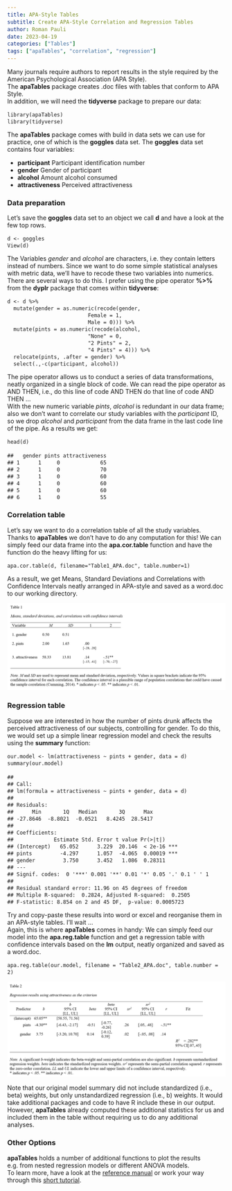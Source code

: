 ```yaml
---
title: APA-Style Tables
subtitle: Create APA-Style Correlation and Regression Tables
author: Roman Pauli
date: 2023-04-19
categories: ["Tables"]
tags: ["apaTables", "correlation", "regression"]
---
```


Many journals require authors to report results in the style required by
the American Psychological Association (APA Style).  
The **apaTables** package creates .doc files with tables that conform to
APA Style.  
In addition, we will need the **tidyverse** package to prepare our data:

    library(apaTables)
    library(tidyverse)

The **apaTables** package comes with build in data sets we can use for
practice, one of which is the **goggles** data set. The **goggles** data
set contains four variables:

-   **participant** Participant identification number  
-   **gender** Gender of participant  
-   **alcohol** Amount alcohol consumed  
-   **attractiveness** Perceived attractiveness

### Data preparation

Let’s save the **goggles** data set to an object we call **d** and have
a look at the few top rows.

    d <- goggles
    View(d)

The Variables *gender* and *alcohol* are characters, i.e. they contain
letters instead of numbers. Since we want to do some simple statistical
analyses with metric data, we’ll have to recode these two variables into
numerics.  
There are several ways to do this. I prefer using the pipe operator
**%&gt;%** from the **dyplr** package that comes within **tidyverse**:

    d <- d %>% 
      mutate(gender = as.numeric(recode(gender, 
                              Female = 1, 
                              Male = 0))) %>% 
      mutate(pints = as.numeric(recode(alcohol, 
                              "None" = 0,
                              "2 Pints" = 2,
                              "4 Pints" = 4))) %>% 
      relocate(pints, .after = gender) %>% 
      select(.,-c(participant, alcohol))

The pipe operator allows us to conduct a series of data transformations,
neatly organized in a single block of code. We can read the pipe
operator as AND THEN, i.e., do this line of code AND THEN do that line
of code AND THEN …  
With the new numeric variable *pints*, *alcohol* is redundant in our
data frame; also we don’t want to correlate our study variables with the
*participant* ID, so we drop *alcohol* and *participant* from the data
frame in the last code line of the pipe. As a results we get:

    head(d)

    ##   gender pints attractiveness
    ## 1      1     0             65
    ## 2      1     0             70
    ## 3      1     0             60
    ## 4      1     0             60
    ## 5      1     0             60
    ## 6      1     0             55

### Correlation table

Let’s say we want to do a correlation table of all the study
variables.  
Thanks to **apaTables** we don’t have to do any computation for this! We
can simply feed our data frame into the **apa.cor.table** function and
have the function do the heavy lifting for us:

    apa.cor.table(d, filename="Table1_APA.doc", table.number=1)

As a result, we get Means, Standard Deviations and Correlations with
Confidence Intervals neatly arranged in APA-style and saved as a
word.doc to our working directory.

![Table 1: Correlations of Study Variables](https://raw.githubusercontent.com/paulirom/CodeClub/main/Table1_APA.png)

### Regression table

Suppose we are interested in how the number of pints drunk affects the
perceived attractiveness of our subjects, controlling for gender. To do
this, we would set up a simple linear regression model and check the
results using the **summary** function:

    our.model <- lm(attractiveness ~ pints + gender, data = d)
    summary(our.model)

    ## 
    ## Call:
    ## lm(formula = attractiveness ~ pints + gender, data = d)
    ## 
    ## Residuals:
    ##      Min       1Q   Median       3Q      Max 
    ## -27.8646  -8.8021  -0.0521   8.4245  28.5417 
    ## 
    ## Coefficients:
    ##             Estimate Std. Error t value Pr(>|t|)    
    ## (Intercept)   65.052      3.229  20.146  < 2e-16 ***
    ## pints         -4.297      1.057  -4.065  0.00019 ***
    ## gender         3.750      3.452   1.086  0.28311    
    ## ---
    ## Signif. codes:  0 '***' 0.001 '**' 0.01 '*' 0.05 '.' 0.1 ' ' 1
    ## 
    ## Residual standard error: 11.96 on 45 degrees of freedom
    ## Multiple R-squared:  0.2824, Adjusted R-squared:  0.2505 
    ## F-statistic: 8.854 on 2 and 45 DF,  p-value: 0.0005723

Try and copy-paste these results into word or excel and reorganise them
in an APA-style tables. I’ll wait …  
Again, this is where **apaTables** comes in handy: We can simply feed
our model into the **apa.reg.table** function and get a regression table
with confidence intervals based on the **lm** output, neatly organized
and saved as a word.doc.

    apa.reg.table(our.model, filename = "Table2_APA.doc", table.number = 2)

![Table 2: Regression Results](https://raw.githubusercontent.com/paulirom/CodeClub/main/Table2_APA.png)

Note that our original model summary did not include standardized (i.e.,
beta) weights, but only unstandardized regression (i.e., b) weights. It
would take additional packages and code to have R include these in our
output. However, **apaTables** already computed these additional
statistics for us and included them in the table without requiring us to
do any additional analyses.

### Other Options

**apaTables** holds a number of additional functions to plot the results
e.g. from nested regression models or different ANOVA models.  
To learn more, have a look at the [reference
manual](https://cran.r-project.org/web/packages/apaTables/apaTables.pdf)
or work your way through this [short
tutorial](https://dstanley4.github.io/apaTables/articles/apaTables.html).
